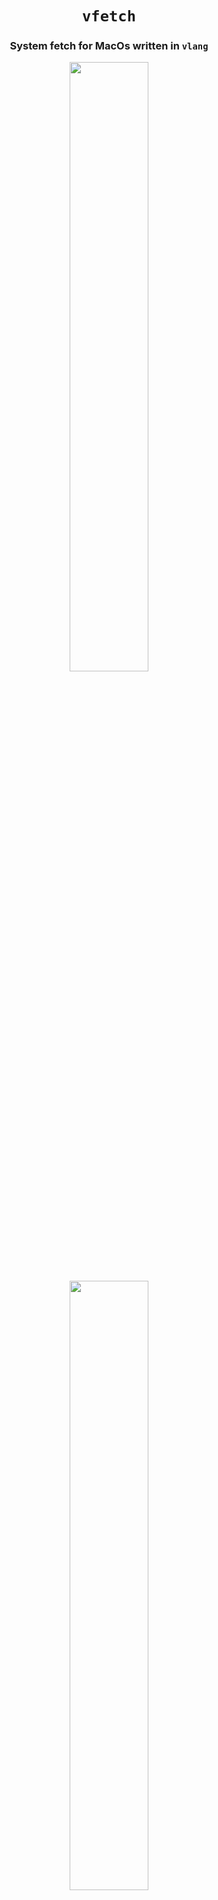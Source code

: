 <div align="center">

# `vfetch`

<h3>
  System fetch for MacOs written in <code>vlang</code>
</h3>

<img src="https://user-images.githubusercontent.com/19891059/180103104-db95ce20-4b2a-4a92-96d1-2f1e11a69b57.png" width="50%">
<img src="https://github.com/carlosqsilva/vfetch/assets/19891059/3f40e56c-b649-408f-975b-b3786af7fd9b" width="50%">

</div>

# Usage

```bash
vfetch
```

flags:

```bash
-s --song          | Print current playing music, works with Apple Music
-i --image         | Display custom image, only works with kitty terminal
--no-colour        | Turns off colour-formatted output and also implies --no-colour-demo
--no-colour-demo   | Turns off the colour demo swatch
```

# Installation

## Homebrew

```bash
brew install carlosqsilva/brew/vfetch
```

## Install from source

### 0) Install [vlang](https://vlang.io), and add to your `path`

### 1) clone repo

```bash
git clone https://github.com/carlosqsilva/vfetch.git
```

### 2) change dir to `vfetch`

```bash
cd vfetch/
```

### 3) build program

```bash
just build #or
v -cflags "-framework IOBluetooth -framework Foundation" -prod -o vfetch .
```

After that you will get a ready-made binary file in the root directory of the project.

# Thanks for ideas & examples 💬

- [pfetch](https://github.com/dylanaraps/pfetch/)
- [neofetch](https://github.com/dylanaraps/neofetch)
- [fastfetch](https://github.com/fastfetch-cli/fastfetch)
- [nitch](https://github.com/unxsh/nitch)
